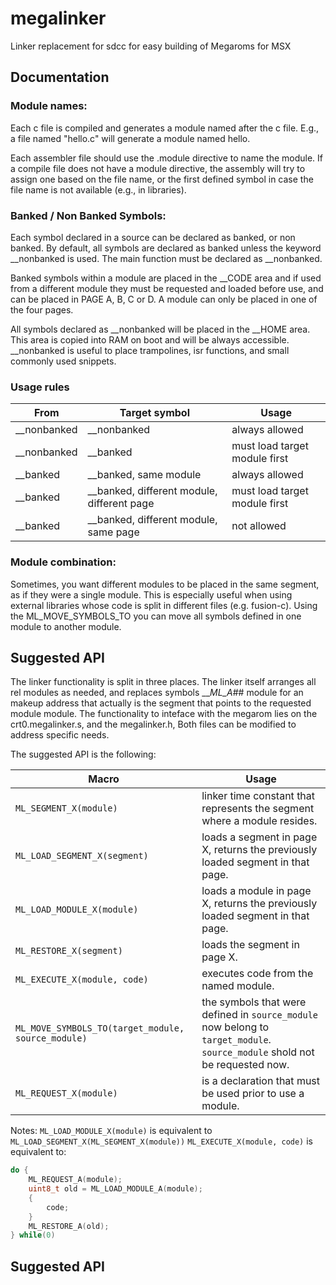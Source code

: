 # megalinker
Linker replacement  for sdcc for easy building of Megaroms for MSX

## Documentation

### Module names:

Each c file is compiled and generates a module named after the c file.
E.g., a file named "hello.c" will generate a module named hello.

Each assembler file should use the .module directive to name the module.
If a compile file does not have a module directive, the assembly will
try to assign one based on the file name, or the first defined symbol
in case the file name is not available (e.g., in libraries).

### Banked / Non Banked Symbols:

Each symbol declared in a source can be declared as banked, or non banked.
By default, all symbols are declared as banked unless the keyword 
__nonbanked is used. The main function must be declared as __nonbanked.

Banked symbols within a module are placed in the __CODE area and if used 
from a different module they must be requested and loaded before use, 
and can be placed in PAGE A, B, C or D. A module can only be placed in 
one of the four pages.

All symbols declared as __nonbanked will be placed in the __HOME area.
This area is copied into RAM on boot and will be always accessible.
__nonbanked is useful to place trampolines, isr functions, and small 
commonly used snippets.

### Usage rules

From | Target symbol | Usage
-----|---------------|----
__nonbanked | __nonbanked | always allowed
__nonbanked | __banked | must load target module first
__banked | __banked, same module | always allowed
__banked | __banked, different module, different page | must load target module first
__banked | __banked, different module, same page | not allowed

### Module combination:

Sometimes, you want different modules to be placed in the same segment, 
as if they were a single module. This is especially useful when using
external libraries whose code is split in different files (e.g. fusion-c).
Using the ML_MOVE_SYMBOLS_TO you can move all symbols defined in one module
to another module.

## Suggested API

The linker functionality is split in three places.
The linker itself arranges all rel modules as needed, and replaces symbols ___ML_A_## module for an makeup address that actually is the segment that points to the requested module module.
The functionality to inteface with the megarom lies on the crt0.megalinker.s, and the megalinker.h,
Both files can be modified to address specific needs.

The suggested API is the following:

Macro | Usage
---------|-----
`ML_SEGMENT_X(module)` | linker time constant that represents the segment where a module resides. 
`ML_LOAD_SEGMENT_X(segment)` | loads a segment in page X, returns the previously loaded segment in that page.
`ML_LOAD_MODULE_X(module)` | loads a module in page X, returns the previously loaded segment in that page.
`ML_RESTORE_X(segment)` | loads the segment in page X.
`ML_EXECUTE_X(module, code)` | executes code from the named module.
`ML_MOVE_SYMBOLS_TO(target_module, source_module)` | the symbols that were defined in `source_module` now belong to `target_module`. `source_module` shold not be requested now.
`ML_REQUEST_X(module)` | is a declaration that must be used prior to use a module.

Notes:
`ML_LOAD_MODULE_X(module)` is equivalent to `ML_LOAD_SEGMENT_X(ML_SEGMENT_X(module))`
`ML_EXECUTE_X(module, code)` is equivalent to:
```C
do {
	ML_REQUEST_A(module); 
	uint8_t old = ML_LOAD_MODULE_A(module); 
	{ 
		code; 
	} 
	ML_RESTORE_A(old);
} while(0)
```

## Suggested API



